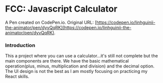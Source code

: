 # FCC: Javascript Calculator

A Pen created on CodePen.io. Original URL: [https://codepen.io/linhguinii-the-animator/pen/dyvQqRK](https://codepen.io/linhguinii-the-animator/pen/dyvQqRK).

### Introduction
This a project where you can use a calculator...it's still not complete but the main components are there. We have the basic mathematical operation(plus, minus, multiplication and division) and the decimal option. The UI design is not the best as I am mostly focusing on practicing my React skills.

